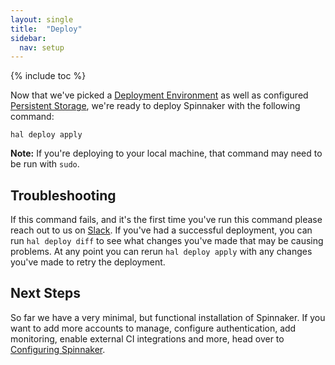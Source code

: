 ```yaml
---
layout: single
title:  "Deploy"
sidebar:
  nav: setup
---
```


{% include toc %}

Now that we've picked a [Deployment Environment](/setup/install/environment) as
well as configured [Persistent Storage](/setup/install/storage), we're ready to
deploy Spinnaker with the following command:

```
hal deploy apply
```

__Note:__ If you're deploying to your local machine, that command may need to
be run with `sudo`.

## Troubleshooting

If this command fails, and it's the first time you've run this command please
reach out to us on [Slack](join.spinnaker.io). If you've had a successful
deployment, you can run `hal deploy diff` to see what changes you've made that
may be causing problems. At any point you can rerun `hal deploy apply` with any
changes you've made to retry the deployment.

## Next Steps

So far we have a very minimal, but functional installation of Spinnaker. If you
want to add more accounts to manage, configure authentication, add
monitoring, enable external CI integrations and more, head over to [Configuring
Spinnaker](/setup/install/configuration).
